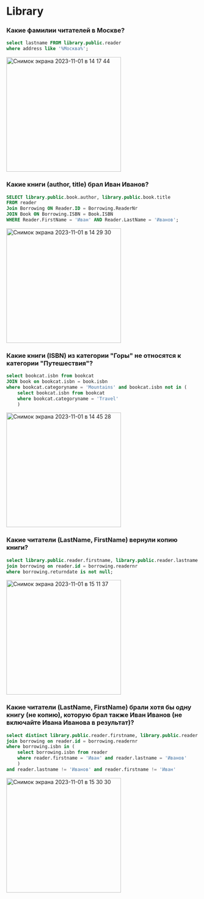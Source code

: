 # Library
### Какие фамилии читателей в Москве?
``` sql
select lastname FROM library.public.reader
where address like '%Москва%'; 
```
<img width="300" alt="Снимок экрана 2023-11-01 в 14 17 44" src="https://github.com/KamlR/DataBases/assets/115434090/40bd678b-ec02-4527-9ba4-8fbc1e5a4f43">

### Какие книги (author, title) брал Иван Иванов?
``` sql
SELECT library.public.book.author, library.public.book.title
FROM reader
Join Borrowing ON Reader.ID = Borrowing.ReaderNr
JOIN Book ON Borrowing.ISBN = Book.ISBN
WHERE Reader.FirstName = 'Иван' AND Reader.LastName = 'Иванов';
```
<img width="300" alt="Снимок экрана 2023-11-01 в 14 29 30" src="https://github.com/KamlR/DataBases/assets/115434090/6ced7459-bb25-463a-8c4e-8cd45b23a560">

### Какие книги (ISBN) из категории "Горы" не относятся к категории "Путешествия"?
``` sql
select bookcat.isbn from bookcat
JOIN book on bookcat.isbn = book.isbn
where bookcat.categoryname = 'Mountains' and bookcat.isbn not in (
    select bookcat.isbn from bookcat
    where bookcat.categoryname = 'Travel'
    )
```
<img width="300" alt="Снимок экрана 2023-11-01 в 14 45 28" src="https://github.com/KamlR/DataBases/assets/115434090/12b7864e-e3ee-4dc4-9b21-5c5e09fcd36c">

### Какие читатели (LastName, FirstName) вернули копию книги? 
``` sql
select library.public.reader.firstname, library.public.reader.lastname from reader
join borrowing on reader.id = borrowing.readernr
where borrowing.returndate is not null;
```
<img width="300" alt="Снимок экрана 2023-11-01 в 15 11 37" src="https://github.com/KamlR/DataBases/assets/115434090/22d9156c-a74f-427f-ac28-229544eed252"> 

###  Какие читатели (LastName, FirstName) брали хотя бы одну книгу (не копию), которую брал также Иван Иванов (не включайте Ивана Иванова в результат)?
``` sql
select distinct library.public.reader.firstname, library.public.reader.lastname from reader
join borrowing on reader.id = borrowing.readernr
where borrowing.isbn in (
    select borrowing.isbn from reader
    where reader.firstname = 'Иван' and reader.lastname = 'Иванов'
    )
and reader.lastname != 'Иванов' and reader.firstname != 'Иван'
```
<img width="300" alt="Снимок экрана 2023-11-01 в 15 30 30" src="https://github.com/KamlR/DataBases/assets/115434090/fb297252-3ee5-419e-bea4-cf27a8d45acb">
